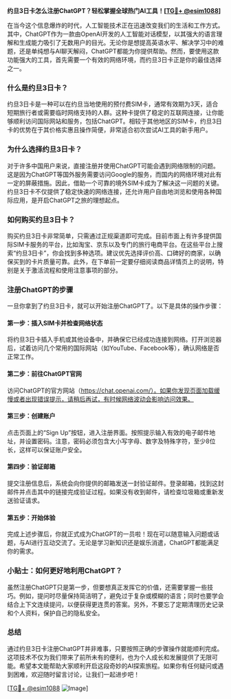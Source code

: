 **约旦3日卡怎么注册ChatGPT？轻松掌握全球热门AI工具！[[TG💪+ @esim1088](https://t.me/s/esim1088)]**

在当今这个信息爆炸的时代，人工智能技术正在迅速改变我们的生活和工作方式。其中，ChatGPT作为一款由OpenAI开发的人工智能对话模型，以其强大的语言理解和生成能力吸引了无数用户的目光。无论你是想提高英语水平、解决学习中的难题，还是单纯想与AI聊天解闷，ChatGPT都能为你提供帮助。然而，要使用这款功能强大的工具，首先需要一个有效的网络环境，而约旦3日卡正是你的最佳选择之一。

### 什么是约旦3日卡？

约旦3日卡是一种可以在约旦当地使用的预付费SIM卡，通常有效期为3天，适合短期旅行者或需要临时网络支持的人群。这种卡提供了稳定的互联网连接，让你能够顺利访问国际网站和服务，包括ChatGPT。相较于其他地区的SIM卡，约旦3日卡的优势在于其价格实惠且操作简便，非常适合初次尝试AI工具的新手用户。

### 为什么选择约旦3日卡？

对于许多中国用户来说，直接注册并使用ChatGPT可能会遇到网络限制的问题。这是因为ChatGPT等国外服务需要访问Google的服务，而国内的网络环境对此有一定的屏蔽措施。因此，借助一个可靠的境外SIM卡成为了解决这一问题的关键。约旦3日卡不仅提供了稳定快速的网络连接，还允许用户自由地浏览和使用各种国际应用，是开启ChatGPT之旅的理想起点。

### 如何购买约旦3日卡？

购买约旦3日卡非常简单，只需通过正规渠道即可完成。目前市面上有许多提供国际SIM卡服务的平台，比如淘宝、京东以及专门的旅行电商平台。在这些平台上搜索“约旦3日卡”，你会找到多种选项。建议优先选择评价高、口碑好的商家，以确保买到的卡片质量可靠。此外，在下单前一定要仔细阅读商品详情页上的说明，特别是关于激活流程和使用注意事项的部分。

### 注册ChatGPT的步骤

一旦你拿到了约旦3日卡，就可以开始注册ChatGPT了。以下是具体的操作步骤：

#### 第一步：插入SIM卡并检查网络状态
将约旦3日卡插入手机或其他设备中，并确保它已经成功连接到网络。打开浏览器后，试着访问几个常用的国际网站（如YouTube、Facebook等），确认网络是否正常工作。

#### 第二步：前往ChatGPT官网
访问ChatGPT的官方网站（https://chat.openai.com/）。如果你发现页面加载缓慢或者出现错误提示，请稍后再试，有时候网络波动会影响访问效果。

#### 第三步：创建账户
点击页面上的“Sign Up”按钮，进入注册界面。按照提示输入有效的电子邮件地址，并设置密码。注意，密码必须包含大小写字母、数字及特殊字符，至少8位长，这样可以保证账户安全。

#### 第四步：验证邮箱
提交注册信息后，系统会向你提供的邮箱发送一封验证邮件。登录邮箱，找到这封邮件并点击其中的链接完成验证过程。如果没有收到邮件，请检查垃圾箱或重新发送验证请求。

#### 第五步：开始体验
完成上述步骤后，你就正式成为ChatGPT的一员啦！现在可以随意输入问题或话题，与AI进行互动交流了。无论是学习新知识还是娱乐消遣，ChatGPT都能满足你的需求。

### 小贴士：如何更好地利用ChatGPT？

虽然注册ChatGPT只是第一步，但要想真正发挥它的价值，还需要掌握一些技巧。例如，提问时尽量保持简洁明了，避免过于复杂或模糊的语言；同时也要学会结合上下文连续提问，以便获得更连贯的答案。另外，不要忘了定期清理历史记录和个人资料，保护自己的隐私安全。

### 总结

通过约旦3日卡注册ChatGPT并非难事，只要按照正确的步骤操作就能顺利完成。这项技术不仅为我们带来了前所未有的便利，也为个人成长和发展提供了无限可能。希望本文能帮助大家顺利开启这段奇妙的AI探索旅程。如果你有任何疑问或遇到困难，欢迎随时留言讨论，让我们一起进步吧！

[[TG💪+ @esim1088](https://t.me/s/esim1088) ![Image](https://i.postimg.cc/4NQfJmqS/Snipaste-2025-05-13-00-14-12.png)]